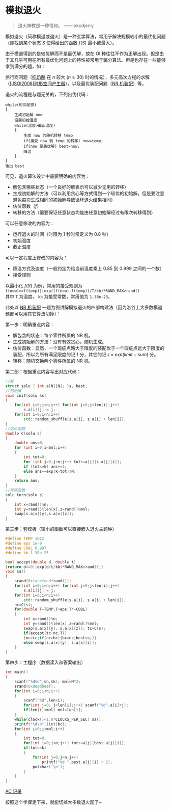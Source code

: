 # 模拟退火

> 退火神教是一种信仰。 —— xkcdjerry

模拟退火（简称模退或退火）是一种玄学算法，常用于解决规模较小的最优化问题（即找到某个状态 $S$ 使得给出的函数 $f(S)$ 最小或最大）。  

由于模退得到的是较优解而不是最优解，故在 OI 种往往不作为正解出现。但是由于其几乎可用在所有最优化问题上的特性被常用于骗分算法。但是也存在一些能够拿到满分的题，如：

旅行商问题（[吃奶酪](https://www.luogu.com.cn/problem/P1433) 在 $n$ 较大 ($n \geqslant 30$) 时的情况），多元高次方程的求解（[\[JSOI2008\]球形空间产生器](https://www.luogu.com.cn/problem/P4035)），以及最优装配问题（[NR 机装配](https://www.luogu.com.cn/problem/U209515)）等。  

退火的流程是与题无关的，下列出伪代码：  
```
while(时间足够)
{
    生成初始解 now
    设置初始温度
    while(温度>截止温度)
    {
        生成 now 的随机转移 temp
        if(接受 now 到 temp 的转移) now=temp;
        if(now 是最优解) best=now;
        降温
    }
}
输出 best
```

可见，退火算法设计中需要明确的内容为：
* 解包含哪些状态（一个良好的解表示可以减少无用的转移）
* 生成初始解的方法（可以利用贪心等方式得到一个较优的初始解，但是要注意避免每次生成相同的初始解导致循环退火结果相同）
* 估价函数（$f$）
* 转移的方法（需要保证任意状态均能由任意初始解经过有限次转移得到）

可以任意修改的内容为：  
* 运行退火的时间（时限为 $1$ 秒时常定义为 $0.8$ 秒）
* 初始温度
* 截止温度

可以一定程度上修改的内容为：
* 降温方式及速度（一般约定为给当前温度乘上 $0.85$ 到 $0.999$ 之间的一个数）
* 接受规则

以最小化 $f(S)$ 为例，常用的接受规则为  
`f(now)>=f(temp)||exp((f(now)-f(temp))/T/kb)*RAND_MAX>rand()`  
其中 `T` 为温度， `kb` 为接受常数，常用值为 `1.38e-23`。

此处以 [NR 机装配](https://www.luogu.com.cn/problem/U209515) 一题为例讲解模拟退火的四部构建法（因为洛谷上大多数模退题都可以用其它算法切掉）：

第一步：明确重点内容：
* 解包含的状态：每个零件所属的 NR 机。
* 生成初始解的方法：没有有效贪心，随机生成。
* 估价函数：显然，一个瑕疵点略大于限度的装配优于一个瑕疵点远大于限度的装配，所以为所有满足限度的记 $1$ 分，其它的记 $\epsilon \times exp(limit-sum)$ 分。
* 转移：随机交换两个零件所属的 NR 机。
  
第二部：根据重点内容写出对应代码：
```c++
//解
struct solu { int a[N][N]; }s, best;
//初始解
void init(solu &s)
{
    for(int i=0;i<n;i++) for(int j=0;j<len[i];j++)
        s.a[i][j] = j;
    for(int i=0;i<n;i++)
        std::random_shuffle(s.a[i], s.a[i] + len[i]);
}
//估价函数
double C(solu s)
{
    double ans=0;
    for (int i=0;i<mnl;i++)
    {
        int tot=0;
        for (int j=0;j<n;j++) tot+=a[j][s.a[j][i]];
        if (tot<=k) ans+=1;
        else ans+=exp(k-tot)/N;
    }
    return ans;
}
//转移函数
solu turn(solu s)
{
    int x=rand()%n;
    int y=rand()%len[x],z=rand()%mnl;
    swap(s.a[x][y],s.a[x][z]);
}
```

第三步：套模板（较小的函数可以直接嵌入退火主题种）
```c++
#define TEMP 1e12
#define eps 1e-9
#define COOL 0.997
#define kb 1.38e-23

bool accept(double d, double t)
{return d>=0||exp(d/t/kb)*RAND_MAX>rand();}
void sa()
{
    srand(0xfacefeed*rand());
    for(int i=0;i<n;i++) for(int j=0;j<len[i];j++)
        s.a[i][j] = j;
    for(int i=0;i<n;i++)
        std::random_shuffle(s.a[i], s.a[i] + len[i]);
    nc=C(s);
    for(double T=TEMP;T>eps;T*=COOL)
    {
        int x=rand()%n;
        int y=rand()%len[x],z=rand()%mnl;
        swap(s.a[x][y], s.a[x][z]); tc=C(s);
        if(accept(tc-nc,T))
        {nc=tc;if(nc>bc){bc=nc;best=s;}}
        else swap(s.a[x][y], s.a[x][z]);
    }
}
```
第四步：主程序（数据读入和答案输出）
```c++
int main()
{
    scanf("%d%d",&n,&k); mnl=N*2;
    srand(0xdeadbeef);
    for(int i=0;i<n;i++)
    {
        scanf("%d",len+i);
        for(int j=0; j<len[i];j++) scanf("%d",a[i]+j);
        if(len[i]<mnl) mnl=len[i];
    }
    while(clock()<1.8*CLOCKS_PER_SEC) sa();
    printf("%d\n",(int)bc);
    for(int i=0;i<mnl;i++)
    {
        int tot=0;
        for(int j=0;j<n;j++) tot+=a[j][best.a[j][i]];
        if(tot<=k)
        {
            for(int j=0;j<n;j++)
                printf("%d ",best.a[j][i] + 1);
            putchar('\n');
        }
    }
}
```
[AC 记录](https://www.luogu.com.cn/record/72707354)

按照这个步骤走下来，就能切掉大多数退火题了~